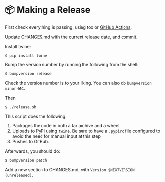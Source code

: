 # 📦 Making a Release

First check everything is passing, using tox or [GitHub
Actions](https://github.com/spookylukey/table-format/actions?query=workflow%3ATests).

Update CHANGES.md with the current release date, and commit.

Install twine:

```shell
$ pip install twine
```

Bump the version number by running the following from the shell:

```shell
$ bumpversion release
```

Check the version number is to your liking. You can also do `bumpversion minor` etc.

Then
```shell
$ ./release.sh
```

This script does the following:

1. Packages the code in both a tar archive and a wheel
2. Uploads to PyPI using `twine`. Be sure to have a `.pypirc` file configured to
   avoid the need for manual input at this step
3. Pushes to GitHub.

Afterwards, you should do:
```shell
$ bumpversion patch
```

Add a new section to CHANGES.md, with `Version $NEXTVERSION (unreleased)`.
